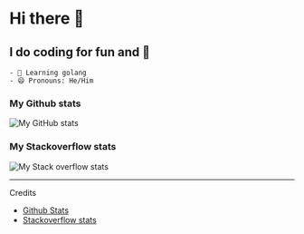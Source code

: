 # Hi there 👋

## I do coding for fun and 💸

    - 🎯 Learning golang
    - 😄 Pronouns: He/Him

### My Github stats

![My GitHub stats](https://github-readme-stats.vercel.app/api?username=iamsurajbobade&count_private=true&show_icons=true&title_color=c9d1d9&icon_color=f78166&text_color=bdc5cd&bg_color=0d1117&hide_border=true)

### My Stackoverflow stats

![My Stack overflow stats](https://github-readme-khaki.vercel.app/?userID=5243762&theme=dark&layout=compact)

---

Credits

* [Github Stats](https://github.com/anuraghazra/github-readme-stats)
* [Stackoverflow stats](https://github.com/omidnikrah/github-readme-stackoverflow)
